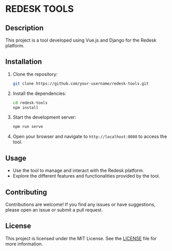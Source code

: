 # REDESK TOOLS

## Description
This project is a tool developed using Vue.js and Django for the Redesk platform.

## Installation
1. Clone the repository:
    ```bash
    git clone https://github.com/your-username/redesk-tools.git
    ```

2. Install the dependencies:
    ```bash
    cd redesk-tools
    npm install
    ```

3. Start the development server:
    ```bash
    npm run serve
    ```

4. Open your browser and navigate to `http://localhost:8080` to access the tool.

## Usage
- Use the tool to manage and interact with the Redesk platform.
- Explore the different features and functionalities provided by the tool.

## Contributing
Contributions are welcome! If you find any issues or have suggestions, please open an issue or submit a pull request.

## License
This project is licensed under the MIT License. See the [LICENSE](./LICENSE) file for more information.